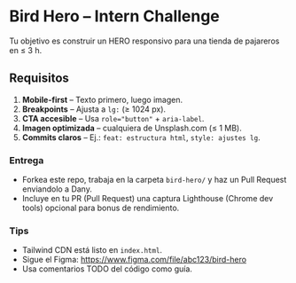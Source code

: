 # Bird Hero – Intern Challenge

Tu objetivo es construir un HERO responsivo para una tienda de pajareros en ≤ 3 h.

## Requisitos

1. **Mobile-first** – Texto primero, luego imagen.  
2. **Breakpoints** – Ajusta a `lg:` (≥ 1024 px).  
3. **CTA accesible** – Usa `role="button"` + `aria-label`.  
4. **Imagen optimizada** – cualquiera de Unsplash.com (≤ 1 MB).  
5. **Commits claros** – Ej.: `feat: estructura html`, `style: ajustes lg`.

### Entrega

* Forkea este repo, trabaja en la carpeta `bird-hero/` y haz un Pull Request enviandolo a Dany.  
* Incluye en tu PR (Pull Request) una captura Lighthouse (Chrome dev tools) opcional para bonus de rendimiento.  

### Tips

* Tailwind CDN está listo en `index.html`.  
* Sigue el Figma: <https://www.figma.com/file/abc123/bird-hero>  
* Usa comentarios TODO del código como guía.
